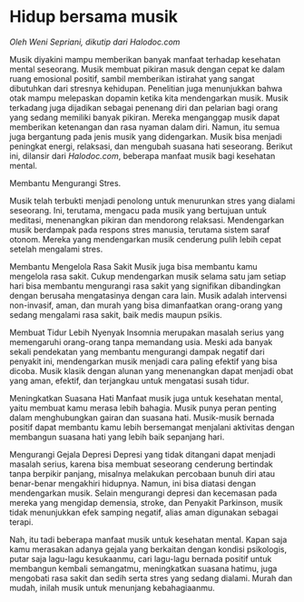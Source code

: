 # Hidup bersama musik

_Oleh Weni Sepriani, dikutip dari Halodoc.com_

Musik diyakini mampu memberikan banyak manfaat terhadap kesehatan mental seseorang. Musik membuat pikiran masuk dengan cepat ke dalam ruang emosional positif, sambil memberikan istirahat yang sangat dibutuhkan dari stresnya kehidupan. Penelitian juga menunjukkan bahwa otak mampu melepaskan dopamin ketika kita mendengarkan musik. Musik terkadang juga dijadikan sebagai penenang diri dan pelarian bagi orang yang sedang memiliki banyak pikiran. Mereka menganggap musik dapat memberikan ketenangan dan rasa nyaman dalam diri. Namun, itu semua juga bergantung pada jenis musik yang didengarkan. Musik bisa menjadi peningkat energi, relaksasi, dan mengubah suasana hati seseorang. Berikut ini, dilansir dari _Halodoc.com_, beberapa manfaat musik bagi kesehatan mental.

Membantu Mengurangi Stres.

Musik telah terbukti menjadi penolong untuk menurunkan stres yang dialami seseorang. Ini, terutama, mengacu pada musik yang bertujuan untuk meditasi, menenangkan pikiran dan mendorong relaksasi. Mendengarkan musik berdampak pada respons stres manusia, terutama sistem saraf otonom. Mereka yang mendengarkan musik cenderung pulih lebih cepat setelah mengalami stres. 

Membantu Mengelola Rasa Sakit
Musik juga bisa membantu kamu mengelola rasa sakit. Cukup mendengarkan musik selama satu jam setiap hari bisa membantu mengurangi rasa sakit yang signifikan dibandingkan dengan berusaha mengatasinya dengan cara lain. Musik adalah intervensi non-invasif, aman, dan murah yang bisa dimanfaatkan orang-orang yang sedang mengalami rasa sakit, baik medis maupun psikis. 

Membuat Tidur Lebih Nyenyak
Insomnia merupakan masalah serius yang memengaruhi orang-orang tanpa memandang usia. Meski ada banyak sekali pendekatan yang membantu mengurangi dampak negatif dari penyakit ini, mendengarkan musik menjadi cara paling efektif yang bisa dicoba. Musik klasik dengan alunan yang menenangkan dapat menjadi obat yang aman, efektif, dan terjangkau untuk mengatasi susah tidur. 

Meningkatkan Suasana Hati
Manfaat musik juga untuk kesehatan mental, yaitu membuat kamu merasa lebih bahagia. Musik punya peran penting dalam menghubungkan gairan dan suasana hati. Musik-musik bernada positif dapat membantu kamu lebih bersemangat menjalani aktivitas dengan membangun suasana hati yang lebih baik sepanjang hari. 

Mengurangi Gejala Depresi
Depresi yang tidak ditangani dapat menjadi masalah serius, karena bisa membuat seseorang cenderung bertindak tanpa berpikir panjang, misalnya melakukan percobaan bunuh diri atau benar-benar mengakhiri hidupnya. Namun, ini bisa diatasi dengan mendengarkan musik. Selain mengurangi depresi dan kecemasan pada mereka yang mengidap demensia, stroke, dan Penyakit Parkinson, musik tidak menunjukkan efek samping negatif, alias aman digunakan sebagai terapi. 

Nah, itu tadi beberapa manfaat musik untuk kesehatan mental. Kapan saja kamu merasakan adanya gejala yang berkaitan dengan kondisi psikologis, putar saja lagu-lagu kesukaanmu, cari lagu-lagu bernada positif untuk membangun kembali semangatmu, meningkatkan suasana hatimu, juga mengobati rasa sakit dan sedih serta stres yang sedang dialami. Murah dan mudah, inilah musik untuk menunjang kebahagiaanmu. 

